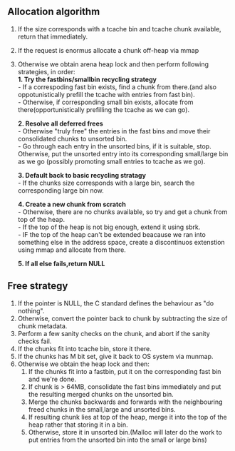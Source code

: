 ## Allocation algorithm
1. If the size corresponds with a tcache bin and tcache chunk available, return that immediately.
2. If the request is enormus allocate a chunk off-heap via mmap
3. Otherwise we obtain arena heap lock and then perform following strategies, in order:  
    **1. Try the fastbins/smallbin recycling strategy**  
        - If a correspoding fast bin exists, find a chunk from there.(and also oppotunistically prefill the tcache with entries from fast bin).  
        - Otherwise, if corresponding small bin exists, allocate from there(opportunistically prefilling the tcache as we can go).  
    
    **2. Resolve all deferred frees**  
        - Otherwise "truly free" the entries in the fast bins and move their consolidated chunks to unsorted bin.  
        - Go through each entry in the unsorted bins, if it is suitable, stop. Otherwise, put the unsorted entry into its corresponding small/large bin as we go (possibly promoting small entries to tcache as we go).  
    
    **3. Default back to basic recycling stratagy**   
        - If the chunks size corresponds with a large bin, search the corresponding large bin now.  

    **4. Create a new chunk from scratch**  
        - Otherwise, there are no chunks available, so try and get a chunk from top of the heap.  
        - If the top of the heap is not big enough, extend it using sbrk.  
        - IF the top of the heap can't be extended beacause we ran into something else in the address space, create a discontinuos extenstion using mmap and allocate 
          from there.  

    **5. If all else fails,return NULL**  

## Free strategy
1. If the pointer is NULL, the C standard defines the behaviour as "do nothing".
2. Otherwise, convert the pointer back to chunk by subtracting the size of chunk metadata.
3. Perform a few sanity checks on the chunk, and abort if the sanity checks fail.
4. If the chunks fit into tcache bin, store it there.
5. If the chunks has  M bit set, give it back to OS system via munmap.
6. Otherwise we obtain the heap lock and then:  
    1. If the chunks fit into a fastbin, put it on the corresponding fast bin and we're done.
    2. If chunk is > 64MB, consolidate the fast bins immediately and put the resulting merged chunks on the unsorted bin.
    3. Merge the chunks backwards and forwards with the neighbouring freed chunks in the small,large and unsorted bins.
    4. If resulting chunk lies at top of the heap, merge it into the top of the heap rather that storing it in a bin.
    5. Otherwise, store it in unsorted bin.(Malloc will later do the work to put entries from the unsorted bin into the small or large bins)
